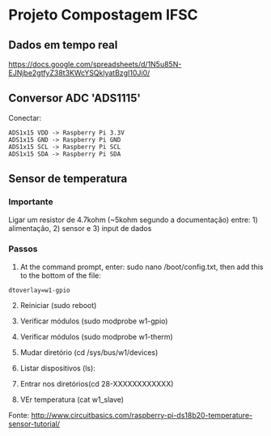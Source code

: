 # Projeto Compostagem IFSC


## Dados em tempo real
https://docs.google.com/spreadsheets/d/1N5u85N-EJNjbe2gtfyZ38t3KWcYSQklyatBzgI10Ji0/


## Conversor ADC 'ADS1115'

Conectar:

    ADS1x15 VDD -> Raspberry Pi 3.3V
    ADS1x15 GND -> Raspberry Pi GND
    ADS1x15 SCL -> Raspberry Pi SCL
    ADS1x15 SDA -> Raspberry Pi SDA



## Sensor de temperatura


### Importante

Ligar um resistor de 4.7kohm (~5kohm segundo a documentação) entre: 1) alimentação, 2) sensor e 3) input de dados


### Passos

1. At the command prompt, enter: sudo nano /boot/config.txt, then add this to the bottom of the file:

  `dtoverlay=w1-gpio`

2. Reiniciar (sudo reboot)

3. Verificar módulos (sudo modprobe w1-gpio)

4. Verificar módulos (sudo modprobe w1-therm)

5. Mudar diretório (cd /sys/bus/w1/devices)

6. Listar dispositivos (ls):

7. Entrar nos diretórios(cd 28-XXXXXXXXXXXX)

8. VEr temperatura (cat w1_slave)


Fonte: http://www.circuitbasics.com/raspberry-pi-ds18b20-temperature-sensor-tutorial/

